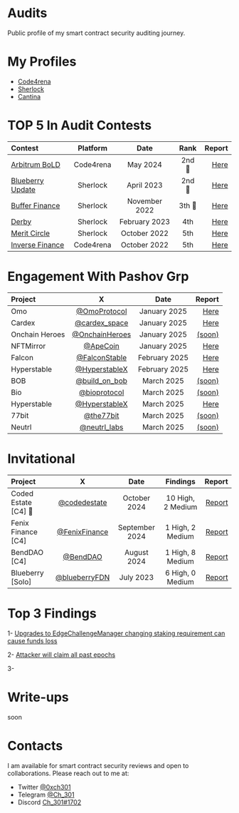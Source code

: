 

# Audits

Public profile of my smart contract security auditing journey.

# My Profiles
- [Code4rena](https://code4rena.com/@Ch_301)
- [Sherlock](https://audits.sherlock.xyz/watson/Ch_301)
- [Cantina](https://cantina.xyz/u/Ch301)
  
# TOP 5 In Audit Contests
 | Contest | Platform | Date | Rank | Report | 
| :---         |     :---:      |     :---:     |     :---:    |          ---: |
| [Arbitrum BoLD](https://code4rena.com/audits/2024-05-arbitrum-bold)     | Code4rena     |  May 2024    |    2nd 🥈  | [Here](https://github.com/Ch-301/audits/tree/main/Code4rena/arbitrum_bold/report.md)      | 
| [Blueberry Update](https://app.sherlock.xyz/audits/contests/69)     | Sherlock     |  April 2023    |    2nd 🥈  | [Here](https://github.com/Ch-301/audits/tree/main/Sherlock/blueberry_update/report.md)      | 
| [Buffer Finance](https://app.sherlock.xyz/audits/contests/24)     | Sherlock     |  November 2022    |    3th 🥉  | [Here](https://github.com/Ch-301/audits/tree/main/Sherlock/buffer_finance/report.md)      | 
| [Derby](https://app.sherlock.xyz/audits/contests/13)     | Sherlock     |  February 2023    |    4th   | [Here](https://github.com/Ch-301/audits/tree/main/Sherlock/derby/report.md)      | 
| [Merit Circle](https://app.sherlock.xyz/audits/contests/9)     | Sherlock     |  October 2022    |    5th   | [Here](https://github.com/Ch-301/audits/tree/main/Sherlock/merit_circle/report.md)      | 
| [Inverse Finance](https://code4rena.com/contests/2022-10-inverse-finance-contest)     | Code4rena     |  October 2022    |    5th   | [Here](https://github.com/Ch-301/audits/tree/main/Code4rena/inverse_finance/report.md)      | 

# Engagement With Pashov Grp 
 | Project | X | Date |Report | 
| :---         |     :---:      |     :---:     |          ---: |
|  Omo   |  [@OmoProtocol](https://x.com/OmoProtocol)    |   January 2025  | [Here](https://github.com/pashov/audits/blob/master/team/pdf/Omo-security-review_2025-01-25.pdf)   |
|  Cardex  |  [@cardex_space](https://x.com/cardex_space)    |   January 2025  | [Here](https://github.com/pashov/audits/blob/master/team/pdf/Cardex-security-review_2025-01-21.pdf)   |
|  Onchain Heroes  |  [@OnchainHeroes](https://x.com/onchainheroes)    |   January 2025  | [(soon)](https://github.com/pashov/audits/tree/master/team/pdf)      |
|  NFTMirror   |  [@ApeCoin](https://x.com/apecoin)    |   January 2025  | [Here](https://github.com/pashov/audits/blob/master/team/pdf/NFTMirror-security-review_2024-12-30.pdf)      |
|  Falcon  |  [@FalconStable](https://x.com/FalconStable)    |   February 2025  | [Here](https://github.com/pashov/audits/blob/master/team/pdf/Falcon-security-review_2025-02-17.pdf)      |
|  Hyperstable  |  [@HyperstableX](https://x.com/HyperstableX)    |   February 2025  | [Here](https://github.com/pashov/audits/blob/master/team/pdf/Hyperstable-security-review_2025-02-26.pdf)         |
|  BOB  |  [@build_on_bob](https://x.com/build_on_bob)    |   March 2025  | [(soon)](https://github.com/pashov/audits/tree/master/team/pdf)       |
|  Bio  |  [@bioprotocol](https://x.com/bioprotocol)    |   March 2025  | [(soon)](https://github.com/pashov/audits/tree/master/team/pdf)       |
|  Hyperstable  |  [@HyperstableX](https://x.com/HyperstableX)    |   March 2025  | [Here](https://github.com/pashov/audits/blob/master/team/pdf/Hyperstable-security-review_2025-03-19.pdf)      |
|  77bit   |  [@the77bit](https://x.com/the77bit)    |   March 2025  | [(soon)](https://github.com/pashov/audits/tree/master/team/pdf)       |
|  Neutrl  |  [@neutrl_labs](https://x.com/neutrl_labs)    |   March 2025  | [(soon)](https://github.com/pashov/audits/tree/master/team/pdf)       |


# Invitational 
 | Project | X | Date | Findings |Report | 
| :---         |     :---:      |     :---:     |     :---:    |          ---: |
|  Coded Estate [C4] 🦀   |  [@codedestate](https://x.com/codedestate)    |   October 2024  |10 High, 2 Medium | [Report](https://code4rena.com/reports/2024-10-coded-estate)      |
|  Fenix Finance [C4]      |  [@FenixFinance](https://x.com/fenixfinance)    |   September 2024  | 1 High, 2 Medium |[Report](https://code4rena.com/reports/2024-09-fenix-finance)      |
|  BendDAO [C4]      |  [@BendDAO](https://x.com/benddao)    |   August 2024  | 1 High, 8 Medium |[Report](https://code4rena.com/reports/2024-07-benddao)      |
|  Blueberry [Solo]    |  [@blueberryFDN](https://twitter.com/blueberryFDN)    |   July 2023  | 6 High, 0 Medium |[Report](https://github.com/Ch-301/audits/tree/main/solo/blueberry/report.md)      | 

# Top 3 Findings
 1- [Upgrades to EdgeChallengeManager changing staking requirement can cause funds loss](https://github.com/code-423n4/2024-05-arbitrum-foundation-findings/issues/49)

 2- [Attacker will claim all past epochs](https://cantina.xyz/code/ac757733-81a4-43c7-8f49-17c5b135cdff/findings/403)

 3-

# Write-ups
soon

# Contacts
I am available for smart contract security reviews and open to collaborations. Please reach out to me at:

- Twitter    [@0xch301](https://twitter.com/0xch301)
- Telegram   [@Ch_301](https://t.me/Ch_301)
- Discord   [Ch_301#1702](https://discord.com/users/Ch_301#1702)








